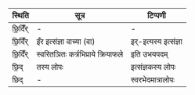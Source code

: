 | स्थिति | सूत्र | टिप्पणी |
| ----- | ------- | ------ |
| छि॒दिँ॑र् | - | - |
| छि॒दिँ॑र् | इँर इत्संज्ञा वाच्या (वा) | इर्-इत्यस्य इत्संज्ञा |
| छि॒दिँ॑र् | स्वरितञितः कर्त्रभिप्राये क्रियाफले | इति उभयपदम् |
| छि॒द् | तस्य लोपः | इत्संज्ञकस्य लोपः |
| छिद् | - | स्वरभेदमात्रालोपः |

